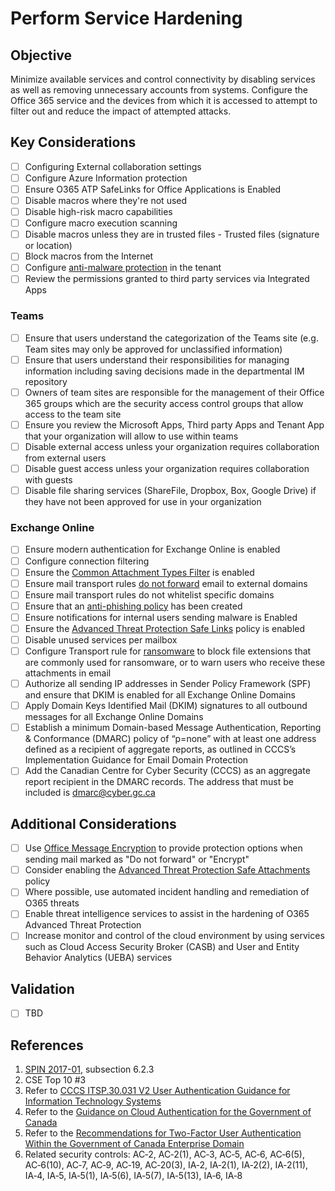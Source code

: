 # Perform Service Hardening

## Objective

Minimize available services and control connectivity by disabling services as well as removing unnecessary accounts from systems. Configure the Office 365 service and the devices from which it is accessed to attempt to filter out and reduce the impact of attempted attacks.

## Key Considerations

* [ ] Configuring  External collaboration settings
* [ ] Configure Azure Information protection
* [ ] Ensure O365 ATP SafeLinks for Office Applications is Enabled
* [ ] Disable macros where they're not used
* [ ] Disable high-risk macro capabilities
* [ ] Configure macro execution scanning
* [ ] Disable macros unless they are in trusted files - Trusted files (signature or location)
* [ ] Block macros from the Internet
* [ ] Configure [anti-malware protection](https://docs.microsoft.com/en-us/microsoft-365/security/office-365-security/anti-malware-protection?view=o365-worldwide) in the tenant
* [ ] Review the permissions granted to third party services via Integrated Apps

### Teams

* [ ] Ensure that users understand the categorization of the Teams site (e.g. Team sites may only be approved for unclassified information)
* [ ] Ensure that users understand their responsibilities for managing information including saving decisions made in the departmental IM repository
* [ ] Owners of team sites are responsible for the management of their Office 365 groups which are the security access control groups that allow access to the team site
* [ ] Ensure you review the Microsoft Apps, Third party Apps and Tenant App that your organization will allow to use within teams
* [ ] Disable external access unless your organization requires collaboration from external users
* [ ] Disable guest access unless your organization requires collaboration with guests
* [ ] Disable file sharing services (ShareFile, Dropbox, Box,  Google Drive) if they have not been approved for use in your organization

### Exchange Online

* [ ] Ensure modern authentication for Exchange Online is enabled
* [ ] Configure connection filtering
* [ ] Ensure the [Common Attachment Types Filter](https://docs.microsoft.com/en-us/exchange/security-and-compliance/mail-flow-rules/common-attachment-blocking-scenarios) is enabled
* [ ] Ensure mail transport rules [do not forward](https://docs.microsoft.com/en-us/microsoft-365/admin/security-and-compliance/secure-your-business-data?view=o365-worldwide#forwarding) email to external domains
* [ ] Ensure mail transport rules do not whitelist specific domains
* [ ] Ensure that an [anti-phishing policy](https://docs.microsoft.com/en-us/microsoft-365/admin/security-and-compliance/secure-your-business-data?view=o365-worldwide#8-protect-your-email-from-phishing-attacks) has been created
* [ ] Ensure notifications for internal users sending malware is Enabled
* [ ] Ensure the [Advanced Threat Protection Safe Links](https://docs.microsoft.com/en-us/microsoft-365/admin/security-and-compliance/secure-your-business-data?view=o365-worldwide#10-protect-against-phishing-attacks-with-atp-safe-links) policy is enabled
* [ ] Disable unused services per mailbox
* [ ] Configure Transport rule for [ransomware](https://docs.microsoft.com/en-us/microsoft-365/admin/security-and-compliance/secure-your-business-data?view=o365-worldwide#ransomware) to block file extensions that are commonly used for ransomware, or to warn users who receive these attachments in email
* [ ] Authorize all sending IP addresses in Sender Policy Framework (SPF) and ensure that DKIM is enabled for all Exchange Online Domains
* [ ] Apply Domain Keys Identified Mail (DKIM) signatures to all outbound messages for all Exchange Online Domains
* [ ] Establish a minimum Domain-based Message Authentication, Reporting & Conformance (DMARC) policy of “p=none” with at least one address defined as a recipient of aggregate reports, as outlined in CCCS’s Implementation Guidance for Email Domain Protection
* [ ] Add the Canadian Centre for Cyber Security (CCCS) as an aggregate report recipient in the DMARC records. The address that must be included is dmarc@cyber.gc.ca

## Additional Considerations

* [ ] Use [Office Message Encryption](https://docs.microsoft.com/en-us/microsoft-365/admin/security-and-compliance/secure-your-business-data?view=o365-worldwide#7-use-office-message-encryption) to provide protection options when sending mail marked as "Do not forward" or "Encrypt"
* [ ] Consider enabling the [Advanced Threat Protection Safe Attachments](https://docs.microsoft.com/en-us/microsoft-365/admin/security-and-compliance/secure-your-business-data?view=o365-worldwide#9-protect-against-malicious-attachments-and-files-with-atp-safe-attachments) policy 
* [ ] Where possible, use automated incident handling and remediation of O365 threats
* [ ] Enable threat intelligence services to assist in the hardening of O365 Advanced Threat Protection
* [ ] Increase monitor and control of the cloud environment by using services such as Cloud Access Security Broker (CASB) and User and Entity Behavior Analytics (UEBA) services

## Validation

* [ ] TBD

## References

1. [SPIN 2017-01](https://www.canada.ca/en/treasury-board-secretariat/services/access-information-privacy/security-identity-management/direction-secure-use-commercial-cloud-services-spin.html), subsection 6.2.3
2. CSE Top 10 #3
3. Refer to [CCCS ITSP.30.031 V2 User Authentication Guidance for Information Technology Systems](https://cyber.gc.ca/en/guidance/user-authentication-guidance-information-technology-systems-itsp30031-v3)
4. Refer to the [Guidance on Cloud Authentication for the Government of Canada](https://intranet.canada.ca/wg-tg/cagc-angc-eng.asp)
5. Refer to the [Recommendations for Two-Factor User Authentication Within the Government of Canada Enterprise Domain](https://intranet.canada.ca/wg-tg/rtua-rafu-eng.asp)
6. Related security controls: AC‑2, AC‑2(1), AC‑3, AC‑5, AC‑6, AC‑6(5), AC‑6(10), AC‑7, AC‑9, AC‑19, AC‑20(3), IA‑2, IA‑2(1), IA‑2(2), IA‑2(11), IA‑4, IA‑5, IA‑5(1), IA‑5(6), IA‑5(7), IA‑5(13), IA‑6, IA‑8
